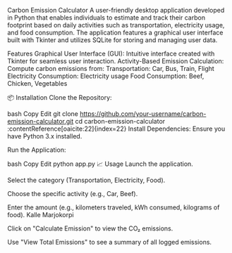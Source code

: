  Carbon Emission Calculator
A user-friendly desktop application developed in Python that enables individuals to estimate and track their carbon footprint based on daily activities such as transportation, electricity usage, and food consumption. The application features a graphical user interface built with Tkinter and utilizes SQLite for storing and managing user data.
 
Features
Graphical User Interface (GUI): Intuitive interface created with Tkinter for seamless user interaction.​
Activity-Based Emission Calculation: Compute carbon emissions from:
Transportation: Car, Bus, Train, Flight
Electricity Consumption: Electricity usage
Food Consumption: Beef, Chicken, Vegetables​

📦 Installation
Clone the Repository:

bash
Copy
Edit
git clone https://github.com/your-username/carbon-emission-calculator.git
cd carbon-emission-calculator&#8203;:contentReference[oaicite:22]{index=22}
Install Dependencies: Ensure you have Python 3.x installed.

Run the Application:

bash
Copy
Edit
python app.py
📈 Usage
Launch the application.​

Select the category (Transportation, Electricity, Food).​

Choose the specific activity (e.g., Car, Beef).​

Enter the amount (e.g., kilometers traveled, kWh consumed, kilograms of food).​
Kalle Marjokorpi

Click on "Calculate Emission" to view the CO₂ emissions.​

Use "View Total Emissions" to see a summary of all logged emissions.